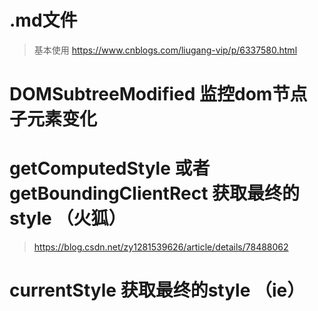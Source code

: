 # .md文件 
 > 基本使用 https://www.cnblogs.com/liugang-vip/p/6337580.html
# DOMSubtreeModified 监控dom节点子元素变化
# getComputedStyle 或者 getBoundingClientRect 获取最终的style （火狐）
> https://blog.csdn.net/zy1281539626/article/details/78488062
# currentStyle 获取最终的style （ie）
